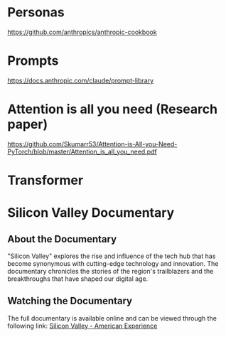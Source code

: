 # Personas
https://github.com/anthropics/anthropic-cookbook
# Prompts
https://docs.anthropic.com/claude/prompt-library
# Attention is all you need (Research paper)
https://github.com/Skumarr53/Attention-is-All-you-Need-PyTorch/blob/master/Attention_is_all_you_need.pdf
# Transformer

# Silicon Valley Documentary

## About the Documentary
"Silicon Valley" explores the rise and influence of the tech hub that has become synonymous with cutting-edge technology and innovation. The documentary chronicles the stories of the region's trailblazers and the breakthroughs that have shaped our digital age.

## Watching the Documentary
The full documentary is available online and can be viewed through the following link: 
[Silicon Valley - American Experience](https://ihavenotv.com/silicon-valley-american-experience)



